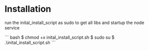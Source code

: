 # Installation

run the inital_install_script as sudo to get all libs and startup the node service

´´´ bash
$ chmod +x inital_install_script.sh
$ sudo su
$ .\inital_install_script.sh
´´´